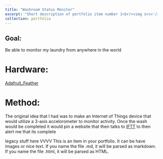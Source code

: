 ```yaml
---
title: "Washroom Status Monitor"
excerpt: "Short description of portfolio item number 1<br/><img src='/images/500x300.png'>"
collection: portfolio
---
```


## Goal: 
Be able to monitor my laundry from anywhere in the world

# Hardware:
[Adafruit_Feather](https://www.adafruit.com/)

# Method:

The original idea that I had was to make an Internet of Things device that would utilize a 3-axis accelorometer to monitor activity. Once the wash would be completed it would pin a website that then talks to [IFTT](https://www.iftt.com) to then alert me that its complete


legacy stuff here VVVV
This is an item in your portfolio. It can be have images or nice text. If you name the file .md, it will be parsed as markdown. If you name the file .html, it will be parsed as HTML. 
